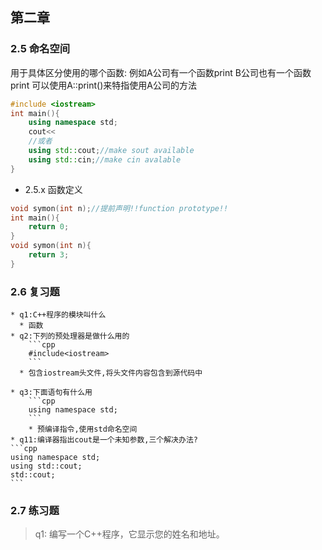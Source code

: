 ## 第二章

### 2.5 命名空间
用于具体区分使用的哪个函数:
例如A公司有一个函数print
B公司也有一个函数print
可以使用A::print()来特指使用A公司的方法


```cpp
#include <iostream>
int main(){
    using namespace std;
    cout<<
    //或者
    using std::cout;//make sout available
    using std::cin;//make cin avalable
}
```

  * 2.5.x 函数定义
  
```cpp
void symon(int n);//提前声明!!function prototype!!
int main(){
    return 0;
}
void symon(int n){
    return 3;
}
```
### 2.6 复习题

    * q1:C++程序的模块叫什么
      * 函数
    * q2:下列的预处理器是做什么用的
        ```cpp
        #include<iostream>
        ```
      * 包含iostream头文件,将头文件内容包含到源代码中

    * q3:下面语句有什么用
        ```cpp
        using namespace std;
        ```
        * 预编译指令,使用std命名空间
    * q11:编译器指出cout是一个未知参数,三个解决办法?
    ```cpp
    using namespace std;
    using std::cout;
    std::cout;
    ```
### 2.7 练习题

> q1: 编写一个C++程序，它显示您的姓名和地址。
 
 ```cpp


 ```